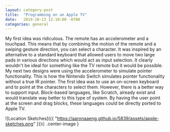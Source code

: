 ```yaml
---
layout: category-post
title:  "Programming on an Apple TV"
date:   2019-10-13 12:10:00 -0700
categories: general
---
```


My first idea was ridiculous.  The remote has an accelerometer and a touchpad.  This means that by combining the motion of the remote and a swiping gesture direction, you can select a character.  It was inspired by an alternative to a standard keyboard that allowed users to move two large pads in various directions which would act as input selection.  It clearly wouldn't be ideal for something like the TV remote but it would be possible.  My next two designs were using the accelerometer to simulate pointer functionality.  This is how the Nintendo Switch simulates pointer functionality without a true IR pointer.  The first idea was to use an on-screen keyboard and to point at the characters to select them.  However, there is a better way to support input.  Block-based languages, like Scratch, already exist and would translate way better to this type of system.  By having the user point at the screen and drag blocks, these languages could be directly ported to Apple TV.

![Location Sketches]({{ "https://aaronaaeng.github.io/5839/assets/apple-sketches.png" }}){: .center-image }